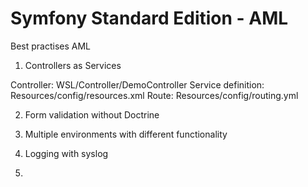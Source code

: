 Symfony Standard Edition - AML
========================

Best practises AML

1. Controllers as Services

Controller: WSL/Controller/DemoController
Service definition: Resources/config/resources.xml
Route: Resources/config/routing.yml

2. Form validation without Doctrine


3. Multiple environments with different functionality


4. Logging with syslog


5. 
